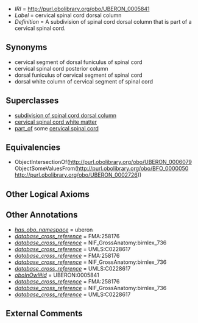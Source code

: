  * *IRI* = http://purl.obolibrary.org/obo/UBERON_0005841
 * *Label* = cervical spinal cord dorsal column
 * *Definition* = A subdivision of spinal cord dorsal column that is part of a cervical spinal cord.

## Synonyms

 * cervical segment of dorsal funiculus of spinal cord
 * cervical spinal cord posterior column
 * dorsal funiculus of cervical segment of spinal cord
 * dorsal white column of cervical segment of spinal cord

## Superclasses

 * [subdivision of spinal cord dorsal column](../../UBERON/79/UBERON_0006079.md)
 * [cervical spinal cord white matter](../../UBERON/14/UBERON_0014614.md)
 * [part_of](../../BFO/50/BFO_0000050.md) some [cervical spinal cord](../../UBERON/26/UBERON_0002726.md)

## Equivalencies

 * ObjectIntersectionOf(<http://purl.obolibrary.org/obo/UBERON_0006079> ObjectSomeValuesFrom(<http://purl.obolibrary.org/obo/BFO_0000050> <http://purl.obolibrary.org/obo/UBERON_0002726>))

## Other Logical Axioms


## Other Annotations

 * *[has_obo_namespace](../../ce/oboInOwl#hasOBONamespace.md)* = uberon
 * *[database_cross_reference](../../ef/oboInOwl#hasDbXref.md)* = FMA:258176
 * *[database_cross_reference](../../ef/oboInOwl#hasDbXref.md)* = NIF_GrossAnatomy:birnlex_736
 * *[database_cross_reference](../../ef/oboInOwl#hasDbXref.md)* = UMLS:C0228617
 * *[database_cross_reference](../../ef/oboInOwl#hasDbXref.md)* = FMA:258176
 * *[database_cross_reference](../../ef/oboInOwl#hasDbXref.md)* = NIF_GrossAnatomy:birnlex_736
 * *[database_cross_reference](../../ef/oboInOwl#hasDbXref.md)* = UMLS:C0228617
 * *[oboInOwl#id](../../id/oboInOwl#id.md)* = UBERON:0005841
 * *[database_cross_reference](../../ef/oboInOwl#hasDbXref.md)* = FMA:258176
 * *[database_cross_reference](../../ef/oboInOwl#hasDbXref.md)* = NIF_GrossAnatomy:birnlex_736
 * *[database_cross_reference](../../ef/oboInOwl#hasDbXref.md)* = UMLS:C0228617

## External Comments


